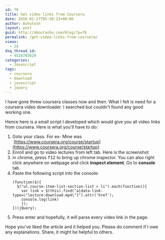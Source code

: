 ```yaml
---
id: 78
title: Get video links from Coursera
date: 2016-01-27T05:50:23+00:00
author: Ashutosh
layout: post
guid: http://aboutashu.com/blog/?p=78
permalink: /get-video-links-from-coursera/
views:
  - 24
dsq_thread_id:
  - 4526765029
categories:
  - Javascript
tags:
  - coursera
  - download
  - javascript
  - jquery
---
```

I have gone threw coursera classes now and then. What I felt is need for a coursera video downloader. I searched but couldn't found any good working one.

Hence here is a small script I developed which would give you all video links from coursera. Here is what you'll have to do:

1. Goto your class. For ex- Mine was  [https://www.coursera.org/course/startup](https://www.coursera.org/course/startup)
2. Enroll and go to video lectures from left tab. Here is the screenshot
3. in chrome, press <kbd>f12</kbd> to bring up chrome inspector. You can also right click anywhere on webpage and click **inspect element**. Go to **console** tab.
4. Paste the following script into the console:
    ```
    (function($){
      $("ul.course-item-list-section-list > li").each(function(){
        var link = $(this).find("a[data-link-type=\"lecture:download.mp4\"]").attr('href');
        console.log(link)
        });
    })(jQuery);
    ```
5. Press enter and hopefully, it will parse every video link in the page.


Hope you've liked the article and it helped you. Please do comment if I owe any explanations. Share, it might be helpful to others.